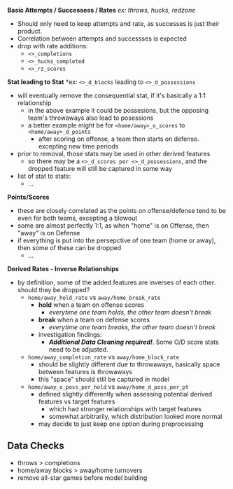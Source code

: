 **Basic Attempts / Successess / Rates**
*ex: throws, hucks, redzone*

 - Should only need to keep attempts and rate, as successes is just their product.
 - Correlation between attempts and successses is expected
 - drop with rate additions:
   - `<>_completions`
   - `<>_hucks_completed`
   - `<>_rz_scores`
 
**Stat leading to Stat**
*ex: `<>_d_blocks` leading to `<>_d_possessions`

 - will eventually remove the consequential stat, if it's basically a 1:1 relationship
   - in the above example it could be possesions, but the opposing team's throwaways also lead to posessions
   - a better example might be for `<home/away>_o_scores` to `<home/away>_d_points`
     - after scoring on offense, a team then starts on defense. excepting new time periods
 - prior to removal, those stats may be used in other derived features
   - so there may be a `<>_d_scores per <>_d_possessions`, and the dropped feature will still be captured in some way
 - list of stat to stats:
   - ...
   
**Points/Scores**

 - these are closely correlated as the points on offense/defense tend to be even for both teams, excepting a blowout
 - some are almost perfectly 1:1, as when "home" is on Offense, then "away" is on Defense
 - if everything is put into the persepctive of one team (home or away), then some of these can be dropped
   - ...
   
 
**Derived Rates - Inverse Relationships**

 - by definition, some of the added features are inverses of each other. should they be dropped?
   - `home/away_hold_rate` vs `away/home_break_rate`
     - **hold** when a team on offense scores
       - *everytime one team holds, the other team doesn't break*
     - **break** when a team on defense scores
       - *everytime one team breaks, the other team doesn't break*
     - investigation findings:
       - ***Additional Data Cleaning required!***. Some O/D score stats need to be adjusted.
   - `home/away_completion_rate` vs `away/home_block_rate`
     - should be slightly different due to throwaways, basically space between features is throwaways
	 - this "space" should still be captured in model
   - `home/away_o_poss_per_hold` vs `away/home_d_poss_per_pt`
     - defined slightly differently when assessing potential derived features vs target features
	   - which had stronger relationships with target features
	   - somewhat arbitrarily, which distribution looked more normal
	 - may decide to just keep one option during preprocessing
   
   
   
   
   
   
## Data Checks

 - throws > completions
 - home/away blocks > away/home turnovers
 - remove all-star games before model building